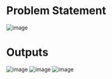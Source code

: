 # Problem Statement
![image](https://github.com/SaadARazzaq/Formulas-to-Code/assets/123338307/b7f8629b-9129-4fe0-a05a-1858442b929c)

# Outputs
![image](https://github.com/SaadARazzaq/Formulas-to-Code/assets/123338307/d746ef57-0fde-4291-8811-99db5350180e)
![image](https://github.com/SaadARazzaq/Formulas-to-Code/assets/123338307/7a5a6fc8-9bce-4b8d-8620-1848fb42a264)
![image](https://github.com/SaadARazzaq/Formulas-to-Code/assets/123338307/8d41f4a4-ef39-4236-b3d1-f95d05cfcada)

